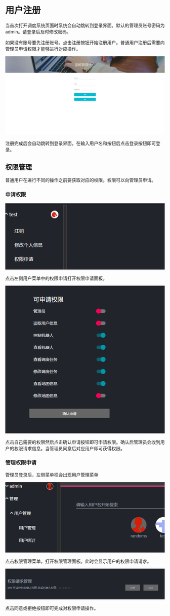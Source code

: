 # 用户注册

当首次打开调度系统页面时系统会自动跳转到登录界面。默认的管理员账号密码为admin。请登录后及时修改密码。

如果没有账号要先注册账号。点击注册按钮开始注册用户。普通用户注册后需要向管理员申请权限才能够进行对应操作。

![注册用户](../assets/register_user.png)

注册完成后会自动跳转到登录界面，在输入用户名和按钮后点击登录按钮即可登录。

## 权限管理

普通用户在进行不同的操作之前要获取对应的权限。权限可以向管理员申请。

### 申请权限

![权限申请](../assets/perm.png)

点击左侧用户菜单中的权限申请打开权限申请面板。

![权限申请](../assets/perm1.png)

点击自己需要的权限然后点击确认申请按钮即可申请权限。确认后管理员会收到用户的权限请求信息。当管理员同意后对应用户即可获得权限。

### 管理权限申请

管理员登录后，左侧菜单栏会出现用户管理菜单

![用户管理](../assets/perm3.png)

点击权限管理菜单，打开权限管理面板。此时会显示用户的权限申请请求。

![权限申请管理](../assets/perm2.png)

点击同意或拒绝按钮即可完成对权限申请操作。
